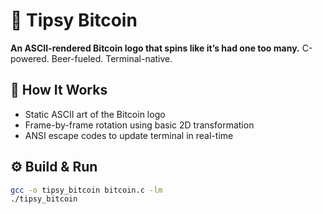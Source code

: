 # 🍻 Tipsy Bitcoin

**An ASCII-rendered Bitcoin logo that spins like it’s had one too many.**
C-powered. Beer-fueled. Terminal-native.



## 🧠 How It Works

- Static ASCII art of the Bitcoin logo
- Frame-by-frame rotation using basic 2D transformation
- ANSI escape codes to update terminal in real-time



## ⚙️ Build & Run

```bash
gcc -o tipsy_bitcoin bitcoin.c -lm
./tipsy_bitcoin
```